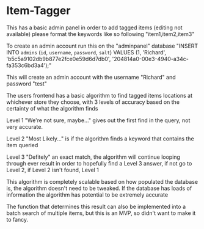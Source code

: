 # Item-Tagger

This has a basic admin panel in order to add tagged items (editing not available) please format the keywords like so following "item1,item2,item3"

To create an admin account run this on the "adminpanel" database "INSERT INTO `admins` (`id`, `username`, `password`, `salt`) VALUES
(1, 'Richard', 'b5c5a9102db9b877e2fce0e59d6d7db0', '204814a0-00e3-4940-a34c-fa353c6bd3a4');"

This will create an admin account with the username "Richard" and password "test"

The users frontend has a basic algorithm to find tagged items locations at whichever store they choose, with 3 levels of accuracy based on the certainty of what the algorithm finds

Level 1 "We're not sure, maybe..." gives out the first find in the query, not very accurate.

Level 2 "Most Likely..." is if the algorithm finds a keyword that contains the item queried

Level 3 "Defitely" an exact match, the algorithm will continue looping through ever result in order to hopefully find a Level 3 answer, if not go to Level 2, if Level 2 isn't found, Level 1

This algorithm is completely scalable based on how populated the database is, the algorithm doesn't need to be tweaked. If the database has loads of information the algorithm has potential to be extremely accurate

The function that determines this result can also be implemented into a batch search of multiple items, but this is an MVP, so didn't want to make it to fancy.
